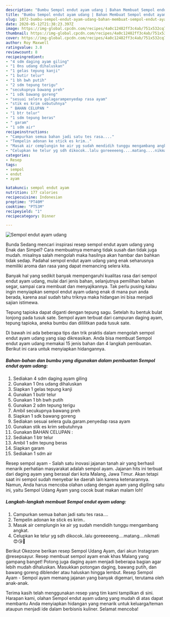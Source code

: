 ```yaml
---
description: "Bumbu Sempol endut ayam udang | Bahan Membuat Sempol endut ayam udang Yang Enak Dan Lezat"
title: "Bumbu Sempol endut ayam udang | Bahan Membuat Sempol endut ayam udang Yang Enak Dan Lezat"
slug: 1072-bumbu-sempol-endut-ayam-udang-bahan-membuat-sempol-endut-ayam-udang-yang-enak-dan-lezat
date: 2020-05-12T21:38:23.397Z
image: https://img-global.cpcdn.com/recipes/4a0c12482ff3c4ab/751x532cq70/sempol-endut-ayam-udang-foto-resep-utama.jpg
thumbnail: https://img-global.cpcdn.com/recipes/4a0c12482ff3c4ab/751x532cq70/sempol-endut-ayam-udang-foto-resep-utama.jpg
cover: https://img-global.cpcdn.com/recipes/4a0c12482ff3c4ab/751x532cq70/sempol-endut-ayam-udang-foto-resep-utama.jpg
author: Roy Maxwell
ratingvalue: 3.8
reviewcount: 8
recipeingredient:
- "4 sdm daging ayam giling"
- "1 0ns udang dihaluskan"
- "1 gelas tepung kanji"
- "1 butir telur"
- "1 bh bwh putih"
- "2 sdm tepung terigu"
- "secukupnya bawang preh"
- "1 sdk bawang goreng"
- "sesuai selera gulagarampenyedap rasa ayam"
- "stik es krim sebutuhnya"
- " BAHAN CELUPAN "
- "1 btr telur"
- "1 sdm tepung beras"
- " garam"
- "1 sdm air"
recipeinstructions:
- "Campurkan semua bahan jadi satu tes rasa...."
- "Tempelin adonan ke stick es krim.."
- "Masak air cemplungin ke air yg sudah mendidih tunggu mengambang angkat."
- "Celupkan ke telur yg sdh dikocok..lalu goreeeeeng....matang....nikmati 😍😘🤗"
categories:
- Resep
tags:
- sempol
- endut
- ayam

katakunci: sempol endut ayam 
nutrition: 177 calories
recipecuisine: Indonesian
preptime: "PT40M"
cooktime: "PT53M"
recipeyield: "1"
recipecategory: Dinner

---
```



![Sempol endut ayam udang](https://img-global.cpcdn.com/recipes/4a0c12482ff3c4ab/751x532cq70/sempol-endut-ayam-udang-foto-resep-utama.jpg)

Bunda Sedang mencari inspirasi resep sempol endut ayam udang yang Enak dan Simpel? Cara membuatnya memang tidak susah dan tidak juga mudah. misalnya salah mengolah maka hasilnya akan hambar dan bahkan tidak sedap. Padahal sempol endut ayam udang yang enak seharusnya memiliki aroma dan rasa yang dapat memancing selera kita.

Banyak hal yang sedikit banyak mempengaruhi kualitas rasa dari sempol endut ayam udang, mulai dari jenis bahan, selanjutnya pemilihan bahan segar, sampai cara membuat dan menyajikannya. Tak perlu pusing kalau ingin menyiapkan sempol endut ayam udang enak di mana pun anda berada, karena asal sudah tahu triknya maka hidangan ini bisa menjadi sajian istimewa.

Tepung tapioka dapat diganti dengan tepung sagu. Setelah itu bentuk bulat lonjong pada tusuk sate. Sempol ayam terbuat dari campuran daging ayam, tepung tapioka, aneka bumbu dan dililitkan pada tusuk sate.


Di bawah ini ada beberapa tips dan trik praktis dalam mengolah sempol endut ayam udang yang siap dikreasikan. Anda bisa membuat Sempol endut ayam udang memakai 15 jenis bahan dan 4 langkah pembuatan. Berikut ini cara untuk menyiapkan hidangannya.

<!--inarticleads1-->

##### Bahan-bahan dan bumbu yang digunakan dalam pembuatan Sempol endut ayam udang:

1. Sediakan 4 sdm daging ayam giling
1. Gunakan 1 0ns udang dihaluskan
1. Siapkan 1 gelas tepung kanji
1. Gunakan 1 butir telur
1. Gunakan 1 bh bwh putih
1. Gunakan 2 sdm tepung terigu
1. Ambil secukupnya bawang preh
1. Siapkan 1 sdk bawang goreng
1. Sediakan sesuai selera gula.garam.penyedap rasa ayam
1. Gunakan stik es krim sebutuhnya
1. Gunakan  BAHAN CELUPAN :
1. Sediakan 1 btr telur
1. Ambil 1 sdm tepung beras
1. Siapkan  garam
1. Sediakan 1 sdm air


Resep sempol ayam - Salah satu inovasi jajanan tanah air yang berhasil menarik perhatian masyarakat adalah sempol ayam. Jajanan hits ini terbuat dari daging ayam yang berasal dari kota Malang, Jawa Timur. Akan tetapi saat ini sempol sudah menyebar ke daerah lain karena ketenarannya. Namun, Anda harus mencoba olahan udang dengan ayam yang digiling satu ini, yaitu Sempol Udang Ayam yang cocok buat makan malam loh! 

<!--inarticleads2-->

##### Langkah-langkah membuat Sempol endut ayam udang:

1. Campurkan semua bahan jadi satu tes rasa....
1. Tempelin adonan ke stick es krim..
1. Masak air cemplungin ke air yg sudah mendidih tunggu mengambang angkat.
1. Celupkan ke telur yg sdh dikocok..lalu goreeeeeng....matang....nikmati 😍😘🤗


Berikut Okezone berikan resep Sempol Udang Ayam, dari akun Instagram @resepsayur. Resep membuat sempol ayam enak khas Malang yang gampang banget! Potong juga daging ayam menjadi beberapa bagian agar lebih mudah dihaluskan. Masukkan potongan daging, bawang putih, dan bawang goreng diblender atau haluskan hingga lembut. Resep Sempol Ayam - Sempol ayam memang jajanan yang banyak digemari, terutama oleh anak-anak. 

Terima kasih telah menggunakan resep yang tim kami tampilkan di sini. Harapan kami, olahan Sempol endut ayam udang yang mudah di atas dapat membantu Anda menyiapkan hidangan yang menarik untuk keluarga/teman ataupun menjadi ide dalam berbisnis kuliner. Selamat mencoba!
